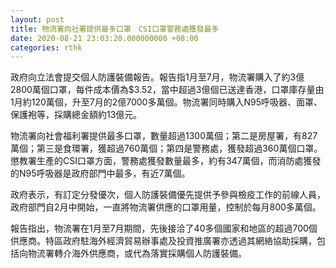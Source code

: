 ```yaml
---
layout: post
title: 物流署向社署提供最多口罩　CSI口罩警務處獲發最多
date: 2020-08-21 23:03:20.000000000 +08:00
categories: rthk
---
```


政府向立法會提交個人防護裝備報告。報告指1月至7月，物流署購入了約3億2800萬個口罩，每件成本價為$3.52，當中超過3億個已送達香港，口罩庫存量由1月約120萬個，升至7月的2億7000多萬個。物流署同時購入N95呼吸器、面罩、保護袍等，採購總金額約13億元。

物流署向社會福利署提供最多口罩，數量超過1300萬個；第二是房屋署，有827萬個；第三是食環署，獲超過760萬個；第四是警務處，獲發超過360萬個口罩。懲教署生產的CSI口罩方面，警務處獲發數量最多，約有347萬個，而消防處獲發的N95呼吸器是政府部門中最多，有近7萬個。

政府表示，有訂定分發優次，個人防護裝備優先提供予參與檢疫工作的前線人員，政府部門自2月中開始，一直將物流署供應的口罩用量，控制於每月800多萬個。

報告指出，物流署在1月至7月期間，先後接洽了40多個國家和地區的超過700個供應商。特區政府駐海外經濟貿易辦事處及投資推廣署亦透過其網絡協助採購，包括向物流署轉介海外供應商，或代為落實採購個人防護裝備。
